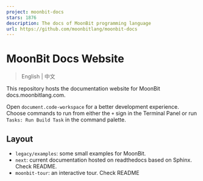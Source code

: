 ```yaml
---
project: moonbit-docs
stars: 1876
description: The docs of MoonBit programming language
url: https://github.com/moonbitlang/moonbit-docs
---
```


MoonBit Docs Website
====================

> English | 中文

This repository hosts the documentation website for MoonBit docs.moonbitlang.com.

Open `document.code-workspace` for a better development experience. Choose commands to run from either the `+` sign in the Terminal Panel or run `Tasks: Run Build Task` in the command palette.

Layout
------

-   `legacy/examples`: some small examples for MoonBit.
-   `next`: current documentation hosted on readthedocs based on Sphinx. Check README.
-   `moonbit-tour`: an interactive tour. Check README
